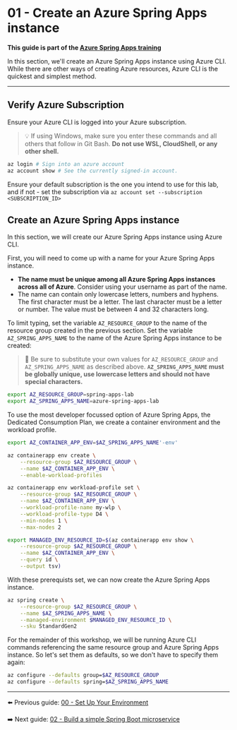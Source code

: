 # 01 - Create an Azure Spring Apps instance

__This guide is part of the [Azure Spring Apps training](../README.md)__

In this section, we'll create an Azure Spring Apps instance using Azure CLI. While there are other ways of creating Azure resources, Azure CLI is the quickest and simplest method.

---

## Verify Azure Subscription

Ensure your Azure CLI is logged into your Azure subscription.

>💡 If using Windows, make sure you enter these commands and all others that follow in Git Bash. **Do not use WSL, CloudShell, or any other shell.**

```bash
az login # Sign into an azure account
az account show # See the currently signed-in account.
```

Ensure your default subscription is the one you intend to use for this lab, and if not - set the subscription via 
```az account set --subscription <SUBSCRIPTION_ID>```

## Create an Azure Spring Apps instance

In this section, we will create our Azure Spring Apps instance using Azure CLI.

First, you will need to come up with a name for your Azure Spring Apps instance.

- __The name must be unique among all Azure Spring Apps instances across all of Azure__. Consider using your username as part of the name.
- The name can contain only lowercase letters, numbers and hyphens. The first character must be a letter. The last character must be a letter or number. The value must be between 4 and 32 characters long.

To limit typing, set the variable `AZ_RESOURCE_GROUP` to the name of the resource group created in the previous section. Set the variable `AZ_SPRING_APPS_NAME` to the name of the Azure Spring Apps instance to be created:

>🛑 Be sure to substitute your own values for `AZ_RESOURCE_GROUP` and `AZ_SPRING_APPS_NAME` as described above. __`AZ_SPRING_APPS_NAME` must be globally unique, use lowercase letters and should not have special characters.__

```bash
export AZ_RESOURCE_GROUP=spring-apps-lab
export AZ_SPRING_APPS_NAME=azure-spring-apps-lab
```

To use the most developer focussed option of Azure Spring Apps, the Dedicated Consumption Plan, we create a container environment and the workload profile.

```bash
export AZ_CONTAINER_APP_ENV=$AZ_SPRING_APPS_NAME'-env'

az containerapp env create \
    --resource-group $AZ_RESOURCE_GROUP \
    --name $AZ_CONTAINER_APP_ENV \
    --enable-workload-profiles

az containerapp env workload-profile set \
    --resource-group $AZ_RESOURCE_GROUP \
    --name $AZ_CONTAINER_APP_ENV \
    --workload-profile-name my-wlp \
    --workload-profile-type D4 \
    --min-nodes 1 \
    --max-nodes 2

export MANAGED_ENV_RESOURCE_ID=$(az containerapp env show \
    --resource-group $AZ_RESOURCE_GROUP \
    --name $AZ_CONTAINER_APP_ENV \
    --query id \
    --output tsv)
```

With these prerequists set, we can now create the Azure Spring Apps instance.

```bash
az spring create \
    --resource-group $AZ_RESOURCE_GROUP \
    --name $AZ_SPRING_APPS_NAME \
    --managed-environment $MANAGED_ENV_RESOURCE_ID \
    --sku StandardGen2
```

For the remainder of this workshop, we will be running Azure CLI commands referencing the same resource group and Azure Spring Apps instance. So let's set them as defaults, so we don't have to specify them again:

```bash
az configure --defaults group=$AZ_RESOURCE_GROUP
az configure --defaults spring=$AZ_SPRING_APPS_NAME
```

---

⬅️ Previous guide: [00 - Set Up Your Environment](../00-setup-your-environment/README.md)

➡️ Next guide: [02 - Build a simple Spring Boot microservice](../02-build-a-simple-spring-boot-microservice/README.md)
